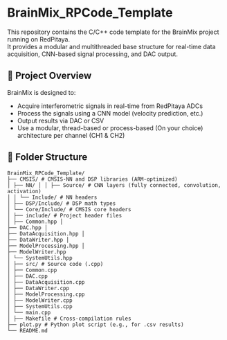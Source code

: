 # BrainMix_RPCode_Template

This repository contains the C/C++ code template for the BrainMix project running on RedPitaya.  
It provides a modular and multithreaded base structure for real-time data acquisition, CNN-based signal processing, and DAC output.

## 🧠 Project Overview

BrainMix is designed to:
- Acquire interferometric signals in real-time from RedPitaya ADCs
- Process the signals using a CNN model (velocity prediction, etc.)
- Output results via DAC or CSV
- Use a modular, thread-based or process-based (On your choice) architecture per channel (CH1 & CH2)

## 📁 Folder Structure
  ```
  BrainMix_RPCode_Template/ 
  ├── CMSIS/ # CMSIS-NN and DSP libraries (ARM-optimized) 
  │ ├── NN/ │ │ ├── Source/ # CNN layers (fully connected, convolution, activation) 
  │ │ └── Include/ # NN headers 
  │ ├── DSP/Include/ # DSP math types
  │ └── Core/Include/ # CMSIS core headers 
  │ ├── include/ # Project header files 
  │ ├── Common.hpp │ 
  ├── DAC.hpp │ 
  ├── DataAcquisition.hpp │ 
  ├── DataWriter.hpp │ 
  ├── ModelProcessing.hpp │ 
  ├── ModelWriter.hpp 
  │ └── SystemUtils.hpp 
  │ ├── src/ # Source code (.cpp) 
  │ ├── Common.cpp 
  │ ├── DAC.cpp 
  │ ├── DataAcquisition.cpp 
  │ ├── DataWriter.cpp 
  │ ├── ModelProcessing.cpp 
  │ ├── ModelWriter.cpp 
  │ ├── SystemUtils.cpp 
  │ └── main.cpp 
  │ ├── Makefile # Cross-compilation rules 
  ├── plot.py # Python plot script (e.g., for .csv results) 
  └── README.md
``` 
